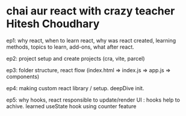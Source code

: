 # chai aur react with crazy teacher Hitesh Choudhary

ep1: why react, when to learn react, why was react created, learning methods, topics to learn, add-ons, what after react.

ep2: project setup and create projects (cra, vite, parcel)

ep3: folder structure, react flow (index.html => index.js => app.js => components)

ep4: making custom react library / setup. deepDive init.

ep5: why hooks, react responsible to update/render UI : hooks help to achive. learned useState hook using counter feature
